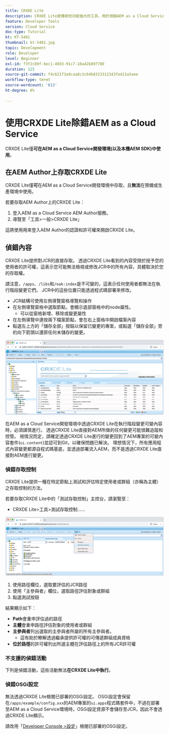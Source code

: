 ```yaml
---
title: CRXDE Lite
description: CRXDE Lite是傳統但功能強大的工具，用於偵錯AEM as a Cloud Service開發人員環境。 CRXDE Lite提供了一套功能，可協助進行除錯，使其無法檢查所有資源和屬性、控制JCR的可變部分及調查許可權。
feature: Developer Tools
version: Cloud Service
doc-type: Tutorial
kt: KT-5481
thumbnail: kt-5481.jpg
topic: Development
role: Developer
level: Beginner
exl-id: f3f2c89f-6ec1-49d3-91c7-10a42b897780
duration: 125
source-git-commit: f4c621f3a9caa8c2c64b8323312343fe421a5aee
workflow-type: tm+mt
source-wordcount: '613'
ht-degree: 0%

---
```


# 使用CRXDE Lite除錯AEM as a Cloud Service

CRXDE Lite僅&#x200B;__可在AEM as a Cloud Service開發環境(以及本機AEM SDK)中使用__。

## 在AEM Author上存取CRXDE Lite

CRXDE Lite僅&#x200B;__可__&#x200B;在AEM as a Cloud Service開發環境中存取，且&#x200B;__無法__&#x200B;在預備或生產環境中使用。

若要存取AEM Author上的CRXDE Lite：

1. 登入AEM as a Cloud Service AEM Author服務。
1. 導覽至「工具>一般>CRXDE Lite」

這將使用用來登入AEM Author的認證和許可權來開啟CRXDE Lite。

## 偵錯內容

CRXDE Lite提供對JCR的直接存取。 透過CRXDE Lite看到的內容受限於授予您的使用者的許可權，這表示您可能無法檢視或修改JCR中的所有內容，具體取決於您的存取權。

請注意，`/apps`、`/libs`和`/oak:index`是不可變的，這表示任何使用者都無法在執行階段變更它們。 JCR中的這些位置只能透過程式碼部署來修改。

+ JCR結構可使用左側導覽窗格導覽和操作
+ 在左側導覽窗格中選取節點，會顯示底部窗格中的node屬性。
   + 可以從窗格新增、移除或變更屬性
+ 在左側導覽中連按兩下檔案節點，會在右上窗格中開啟檔案內容
+ 點選左上方的「儲存全部」按鈕以保留已變更的專案，或點選「儲存全部」旁的向下箭頭以還原任何未儲存的變更。

![CRXDE Lite — 偵錯內容](./assets/crxde-lite/debugging-content.png)

在AEM as a Cloud Service開發環境中透過CRXDE Lite在執行階段變更可變內容時，必須謹慎進行。
透過CRXDE Lite直接對AEM所做的任何變更可能很難追蹤和控管。 視情況而定，請確定透過CRXDE Lite進行的變更回到了AEM專案的可變內容套件(`ui.content`)並認可到Git，以確保問題已解決。 理想情況下，所有應用程式內容變更都源自程式碼基底，並透過部署流入AEM，而不是透過CRXDE Lite直接對AEM進行變更。

### 偵錯存取控制

CRXDE Lite提供一種在特定節點上測試和評估特定使用者或群組（亦稱為主體）之存取控制的方法。

若要存取CRXDE Lite中的「測試存取控制」主控台，請瀏覽至：

+ CRXDE Lite>工具>測試存取控制……

![CRXDE Lite — 測試存取控制](./assets/crxde-lite/permissions__test-access-control.png)

1. 使用路徑欄位，選取要評估的JCR路徑
1. 使用「主參與者」欄位，選取路徑評估對象或群組
1. 點選測試按鈕

結果顯示如下：

+ __Path__&#x200B;會重申評估過的路徑
+ __主體__&#x200B;會重申路徑評估對象的使用者或群組
+ __主參與者__&#x200B;列出選取的主參與者所屬的所有主參與者。
   + 這有助於瞭解透過繼承提供許可權的可傳遞群組成員資格
+ __位於路徑__&#x200B;的許可權列出所選主體在評估路徑上的所有JCR許可權

### 不支援的偵錯活動

下列是偵錯活動，這些活動無法&#x200B;__在CRXDE Lite中執行__。

### 偵錯OSGi設定

無法透過CRXDE Lite檢閱已部署的OSGi設定。 OSGi設定會保留在`/apps/example/config.xxx`的AEM專案的`ui.apps`程式碼套件中，不過在部署至AEM as a Cloud Service環境時，OSGi設定資源不會儲存至JCR，因此不會透過CRXDE Lite顯示。

請改用「[Developer Console >設定](./developer-console.md#configurations)」檢閱已部署的OSGi設定。
